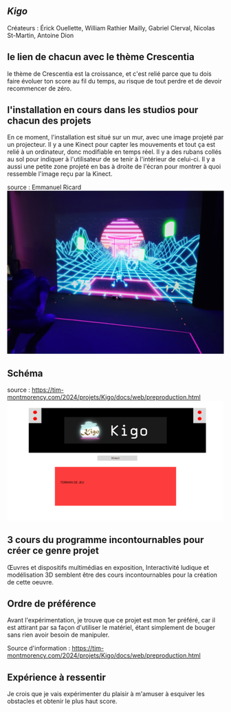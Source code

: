 ## *Kigo*
Créateurs : Érick Ouellette, William Rathier Mailly, Gabriel Clerval, Nicolas St-Martin, Antoine Dion
## le lien de chacun avec le thème Crescentia
le thème de Crescentia est la croissance, et c'est relié parce que tu dois faire évoluer ton score au fil du temps, au risque de tout perdre et de devoir recommencer de zéro.

## l'installation en cours dans les studios pour chacun des projets 
En ce moment, l'installation est situé sur un mur, avec une image projeté par un projecteur. Il y a une Kinect pour capter les mouvements et tout ça est relié à un ordinateur, donc modifiable en temps réel. Il y a des rubans collés au sol pour indiquer à l'utilisateur de se tenir à l'intérieur de celui-ci.
Il y a aussi une petite zone projeté en bas à droite de l'écran pour montrer à quoi ressemble l'image reçu par la Kinect.

source : Emmanuel Ricard
![demo](media/Kigo_demo.jpg) 

## Schéma
source : https://tim-montmorency.com/2024/projets/Kigo/docs/web/preproduction.html
![schéma](media/scenarimagekigo1.png)   

## 3 cours du programme incontournables pour créer ce genre projet
Œuvres et dispositifs multimédias en exposition, Interactivité ludique et modélisation 3D semblent être des cours incontournables pour la création de cette oeuvre.

## Ordre de préférence
Avant l'expérimentation, je trouve que ce projet est mon 1er préféré, car il est attirant par sa façon d'utiliser le matériel, étant simplement de bouger sans rien avoir besoin de manipuler.

Source d'information : https://tim-montmorency.com/2024/projets/Kigo/docs/web/preproduction.html

## Expérience à ressentir
Je crois que je vais expérimenter du plaisir à m'amuser à esquiver les obstacles et obtenir le plus haut score.

